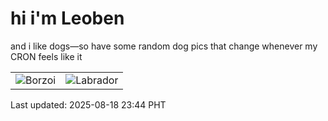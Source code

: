 # hi i'm Leoben

and i like dogs—so have some random dog pics that change whenever my CRON feels like it

|  |  |
|--------|----------|
| ![Borzoi](https://random-dog-vercel.vercel.app/api/random-borzoi?v=1755531842) | ![Labrador](https://random-dog-vercel.vercel.app/api/random-labrador?v=1755531842) |

Last updated: 2025-08-18 23:44 PHT
